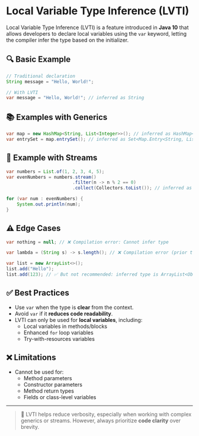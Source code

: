 # Local Variable Type Inference (LVTI)

Local Variable Type Inference (LVTI) is a feature introduced in **Java 10** that allows developers to declare local variables using the `var` keyword, letting the compiler infer the type based on the initializer.

## 🔍 Basic Example

```java
// Traditional declaration
String message = "Hello, World!";

// With LVTI
var message = "Hello, World!"; // inferred as String
```

## 📚 Examples with Generics

```java
var map = new HashMap<String, List<Integer>>(); // inferred as HashMap<String, List<Integer>>
var entrySet = map.entrySet(); // inferred as Set<Map.Entry<String, List<Integer>>>
```

## 🔄 Example with Streams

```java
var numbers = List.of(1, 2, 3, 4, 5);
var evenNumbers = numbers.stream()
                         .filter(n -> n % 2 == 0)
                         .collect(Collectors.toList()); // inferred as List<Integer>

for (var num : evenNumbers) {
    System.out.println(num);
}
```

## ⚠️ Edge Cases

```java
var nothing = null; // ❌ Compilation error: Cannot infer type

var lambda = (String s) -> s.length(); // ❌ Compilation error (prior to Java 11)

var list = new ArrayList<>();
list.add("Hello");
list.add(123); // ✅ But not recommended: inferred type is ArrayList<Object>
```

## ✅ Best Practices

- Use `var` when the type is **clear** from the context.
- Avoid `var` if it **reduces code readability**.
- LVTI can only be used for **local variables**, including:
  - Local variables in methods/blocks
  - Enhanced `for` loop variables
  - Try-with-resources variables

## ❌ Limitations

- Cannot be used for:
  - Method parameters
  - Constructor parameters
  - Method return types
  - Fields or class-level variables

---

> 📝 LVTI helps reduce verbosity, especially when working with complex generics or streams. However, always prioritize **code clarity** over brevity.
